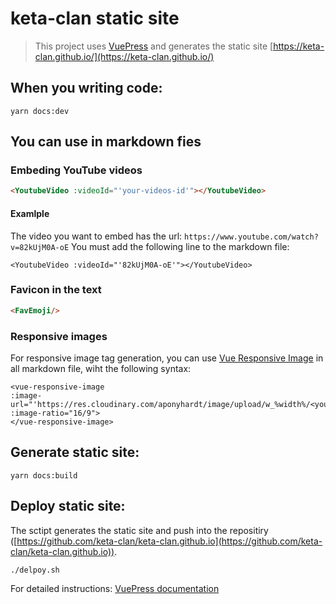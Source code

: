# keta-clan static site

>This project uses [VuePress](https://github.com/vuejs/vuepress) and generates the static site [https://keta-clan.github.io/](https://keta-clan.github.io/)

## When you writing code:

```
yarn docs:dev
```

## You can use in markdown fies

### Embeding YouTube videos

``` md
<YoutubeVideo :videoId="'your-videos-id'"></YoutubeVideo>
```
#### Examlple
 The video you want to embed has the url: `https://www.youtube.com/watch?v=82kUjM0A-oE`
 You must add the following line to the markdown file:
 
 ```
<YoutubeVideo :videoId="'82kUjM0A-oE'"></YoutubeVideo>
```

### Favicon in the text

``` md
<FavEmoji/>
```

### Responsive images

For responsive image tag generation, you can use [Vue Responsive Image](https://github.com/HCESrl/vue-responsive-image) in all markdown file, wiht the following syntax:

```
<vue-responsive-image
:image-url="'https://res.cloudinary.com/aponyhardt/image/upload/w_%width%/<your_filename>'"
:image-ratio="16/9">
</vue-responsive-image>
```



## Generate static site:

```
yarn docs:build
```

## Deploy static site:

The sctipt generates the static site and push into the repositiry ([https://github.com/keta-clan/keta-clan.github.io](https://github.com/keta-clan/keta-clan.github.io)).
```
./delpoy.sh
```
For detailed instructions: [VuePress documentation](https://vuepress.vuejs.org/)

